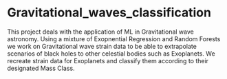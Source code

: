 # Gravitational_waves_classification
This project deals with the application of ML in Gravitational wave astronomy. Using a mixture of Exopnential Regression and Random Forests we work on Gravitational wave strain data to be able to extrapolate scenarios of black holes to other celestial bodies such as Exoplanets. We recreate strain data for Exoplanets and classify them according to their designated Mass Class. 
